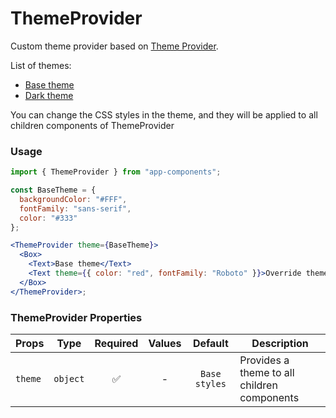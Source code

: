 # ThemeProvider

Custom theme provider based on [Theme Provider](https://www.styled-components.com/docs/advanced).

List of themes:

- [Base theme](/?path=/story/components-themecomponents--base-theme)
- [Dark theme](/?path=/story/components-themecomponents--dark-theme)

You can change the CSS styles in the theme, and they will be applied to all children components of ThemeProvider

### Usage

```js
import { ThemeProvider } from "app-components";
```

```jsx
const BaseTheme = {
  backgroundColor: "#FFF",
  fontFamily: "sans-serif",
  color: "#333"
};

<ThemeProvider theme={BaseTheme}>
  <Box>
    <Text>Base theme</Text>
    <Text theme={{ color: "red", fontFamily: "Roboto" }}>Override theme</Text>
  </Box>
</ThemeProvider>;
```

### ThemeProvider Properties

| Props   |   Type   | Required | Values |    Default    | Description                                                |
| ------- | :------: | :------: | :----: | :-----------: | ---------------------------------------------------------- |
| `theme` | `object` |    ✅    |   -    | `Base styles` | Provides a theme to all children components |

